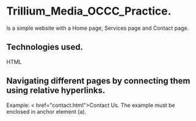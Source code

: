 # Trillium_Media_OCCC_Practice.

Is a simple website with a Home page, Services page and Contact page.

## Technologies used.

HTML 

## Navigating different pages by connecting them using relative hyperlinks.

Example: < href="contact.html">Contact Us. 
The example must be enclosed in anchor element (a).